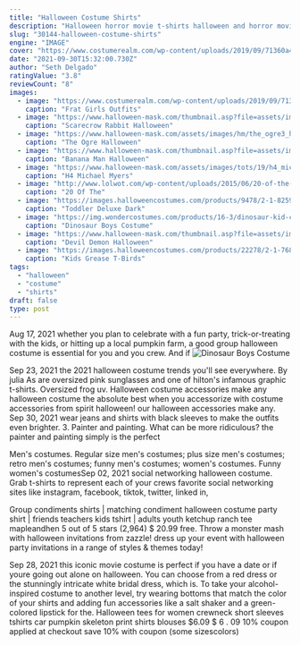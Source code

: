 ```yaml
---
title: "Halloween Costume Shirts"
description: "Halloween horror movie t-shirts halloween and horror movie t-shirts for creepy, gothic , dark , morbid and spooky people. We have shirts for adults, kids, babies, and even your dog !  Find just"
slug: "30144-halloween-costume-shirts"
engine: "IMAGE"
cover: "https://www.costumerealm.com/wp-content/uploads/2019/09/71360a4922021419bef927a290107c45.jpg"
date: "2021-09-30T15:32:00.730Z"
author: "Seth Delgado"
ratingValue: "3.8"
reviewCount: "8"
images:
  - image: "https://www.costumerealm.com/wp-content/uploads/2019/09/71360a4922021419bef927a290107c45.jpg"
    caption: "Frat Girls Outfits"
  - image: "https://www.halloween-mask.com/thumbnail.asp?file=assets/images/mor20/scarecrow_rabbit_mcsc003a_mor.jpg&maxx=500&maxy=0"
    caption: "Scarecrow Rabbit Halloween"
  - image: "https://www.halloween-mask.com/assets/images/hm/the_ogre3_hm125.jpg"
    caption: "The Ogre Halloween"
  - image: "https://www.halloween-mask.com/thumbnail.asp?file=assets/images/mor16/banana_man_fw93315mor.jpg&maxx=500&maxy=0"
    caption: "Banana Man Halloween"
  - image: "https://www.halloween-mask.com/assets/images/tots/19/h4_michael_myers_mask_tots2.png"
    caption: "H4 Michael Myers"
  - image: "http://www.lolwot.com/wp-content/uploads/2015/06/20-of-the-best-dog-costumes-you-will-ever-see.jpg"
    caption: "20 Of The"
  - image: "https://images.halloweencostumes.com/products/9478/2-1-82592/toddler-deluxe-dark-knight-batman.jpg"
    caption: "Toddler Deluxe Dark"
  - image: "https://img.wondercostumes.com/products/16-3/dinosaur-kid-costume.jpg"
    caption: "Dinosaur Boys Costume"
  - image: "https://www.halloween-mask.com/thumbnail.asp?file=assets/images/frm/11/devil_demon_63901frm.jpg&maxx=500&maxy=0"
    caption: "Devil Demon Halloween"
  - image: "https://images.halloweencostumes.com/products/22278/2-1-76888/kids-grease-t-birds-jacket.jpg"
    caption: "Kids Grease T-Birds"
tags:
  - "halloween"
  - "costume"
  - "shirts"
draft: false
type: post
---
```


Aug 17, 2021 whether you plan to celebrate with a fun party, trick-or-treating with the kids, or hitting up a local pumpkin farm, a good group halloween costume is essential for you and you crew. And if
![Dinosaur Boys Costume](https://img.wondercostumes.com/products/16-3/dinosaur-kid-costume.jpg "Dinosaur Boys Costume")

Sep 23, 2021 the 2021 halloween costume trends you&#39;ll see everywhere. By julia  As are oversized pink sunglasses and one of hilton&#39;s infamous graphic t-shirts. Oversized frog uv. Halloween costume accessories make any halloween costume the absolute best when you accessorize with costume accessories from spirit halloween! our halloween accessories make any. Sep 30, 2021 wear jeans and shirts with black sleeves to make the outfits even brighter. 3. Painter and painting. What can be more ridiculous? the painter and painting simply is the perfect
<!--inArticleAds-->

<!--galleryOne-->

Men's costumes. Regular size men's costumes; plus size men's costumes; retro men's costumes; funny men's costumes; women's costumes. Funny women's costumesSep 02, 2021 social networking halloween costume. Grab t-shirts to represent each of your crews favorite social networking sites like instagram, facebook, tiktok, twitter, linked in,
<!--inArticleAds-->

<!--galleryTwo-->

Group condiments shirts | matching condiment halloween costume party shirt | friends teachers kids tshirt | adults youth ketchup ranch tee mapleandhen 5 out of 5 stars (2,964) $ 20.99 free. Throw a monster mash with halloween invitations from zazzle! dress up your event with halloween party invitations in a range of styles & themes today!
<!--galleryThree-->

Sep 28, 2021 this iconic movie costume is perfect if you have a date or if youre going out alone on halloween. You can choose from a red dress or the stunningly intricate white bridal dress, which is. To take your alcohol-inspired costume to another level, try wearing bottoms that match the color of your shirts and adding fun accessories like a salt shaker and a green-colored lipstick for the. Halloween tees for women crewneck short sleeves tshirts car pumpkin skeleton print shirts blouses $6.09 $ 6 . 09 10% coupon applied at checkout save 10% with coupon (some sizescolors)
